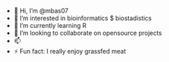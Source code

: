 - 👋 Hi, I’m @mbas07
- 👀 I’m interested in bioinformatics $ biostadistics
- 🌱 I’m currently learning R
- 💞️ I’m looking to collaborate on opensource projects
- 📫
- ⚡ Fun fact: I really enjoy grassfed meat
